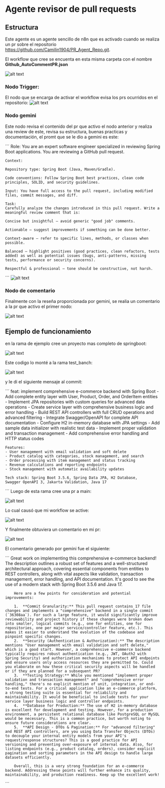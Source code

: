 # Agente revisor de pull requests

## Estructura

Este agente es un agente sencillo de n8n que es activado cuando se realiza un pr sobre el repositorio https://github.com/Camilin1904/PR_Agent_Repo.git.

El workflow que cree se encuenta en esta misma carpeta con el nombre **Github_AutoCommentPR.json**


![alt text](image-1.png)

### Nodo Trigger:

El nodo que se encarga de activar el workflow evisa los prs ocurridos en el repositorio:
![alt text](image-2.png)

### Nodo gemini

Este nodo revisa el contenido del pr que activo el nodo anterior y realiza una review de este, revisa su estructura, buenas practicas y documentación, el promt que se le dio a gemini es este:

´´´
    Role: You are an expert software engineer specialized in reviewing Spring Boot applications. You are reviewing a GitHub pull request.

    Context:

    Repository type: Spring Boot (Java, Maven/Gradle).

    Code conventions: Follow Spring Boot best practices, clean code principles, SOLID, and security guidelines.

    Input: You have full access to the pull request, including modified files, commit messages, and diff.

    Task:
    Carefully analyze the changes introduced in this pull request. Write a meaningful review comment that is:

    Concise but insightful – avoid generic "good job" comments.

    Actionable – suggest improvements if something can be done better.

    Context-aware – refer to specific lines, methods, or classes when possible.

    Balanced – highlight positives (good practices, clean refactors, tests added) as well as potential issues (bugs, anti-patterns, missing tests, performance or security concerns).

    Respectful & professional – tone should be constructive, not harsh.

´´´
![alt text](image-3.png)

### Nodo de comentario

Finalmente con la reseña proporcionada por gemini, se realia un comentario a la pr que activo el primer nodo:

![alt text](image-4.png)

## Ejemplo de funcionamiento

en la rama de ejemplo cree un proyecto mas completo de springboot:

![alt text](image-5.png)

Este codigo lo monté a la rama test_banch:

![alt text](image-6.png)

y le di el siguiente mensaje al commit:

´´´
    feat: implement comprehensive e-commerce backend with Spring Boot
    - Add complete entity layer with User, Product, Order, and OrderItem entities
    - Implement JPA repositories with custom queries for advanced data operations
    - Create service layer with comprehensive business logic and error handling
    - Build REST API controllers with full CRUD operations and advanced filtering
    - Integrate Swagger/OpenAPI for complete API documentation
    - Configure H2 in-memory database with JPA settings
    - Add sample data initializer with realistic test data
    - Implement proper validation and transaction management
    - Add comprehensive error handling and HTTP status codes

    Features:
    - User management with email validation and soft delete
    - Product catalog with categories, stock management, and search
    - Order processing with item management and status tracking
    - Revenue calculations and reporting endpoints
    - Stock management with automatic availability updates

    Tech stack: Spring Boot 3.5.6, Spring Data JPA, H2 Database,
    Swagger OpenAPI 3, Jakarta Validation, Java 17
´´´
Luego de esta rama cree una pr a main:

![alt text](image-7.png)

Lo cual causó que mi workflow se active: 

![alt text](image.png)

Y finalmente obtuviera un comentario en mi pr:

![alt text](image-8.png)

El comentario generado por gemini fue el siguiente:

´´´
        Great work on implementing this comprehensive e-commerce backend! The description outlines a robust set of features and a well-structured architectural approach, covering essential components from entities to REST controllers, along with vital aspects like validation, transaction management, error handling, and API documentation. It's good to see the use of a modern stack with Spring Boot 3.5.6 and Java 17.

        Here are a few points for consideration and potential improvements:

        1.  **Commit Granularity:** This pull request contains 17 file changes and implements a "comprehensive" backend in a single commit (`36308aa`). For such a large feature, it would significantly improve reviewability and project history if these changes were broken down into smaller, logical commits (e.g., one for entities, one for repositories, one per major service/controller feature, etc.). This makes it easier to understand the evolution of the codebase and pinpoint specific changes.
        2.  **Security (Authentication & Authorization):** The description mentions "User management with email validation and soft delete," which is a good start. However, a comprehensive e-commerce backend typically requires robust authentication (e.g., JWT, OAuth2 with Spring Security) and authorization mechanisms to protect API endpoints and ensure users only access resources they are permitted to. Could you elaborate on how these critical security aspects will be handled or if they are planned for a subsequent PR?
        3.  **Testing Strategy:** While you mentioned "implement proper validation and transaction management" and "comprehensive error handling," there's no explicit mention of unit, integration, or end-to-end tests. For a critical application like an e-commerce platform, a strong testing suite is essential for reliability and maintainability. It would be beneficial to include tests for your service layer business logic and controller endpoints.
        4.  **Database for Production:** The use of H2 in-memory database is excellent for development and testing. However, for a production environment, a persistent relational database like PostgreSQL or MySQL would be necessary. This is a common practice, but worth noting to ensure future considerations are clear.
        5.  **API Design - DTOs & Pagination:** For "advanced filtering" and REST API controllers, are you using Data Transfer Objects (DTOs) to decouple your internal entity models from your API's request/response structures? This is a good practice for API versioning and preventing over-exposure of internal data. Also, for listing endpoints (e.g., product catalog, orders), consider explicit pagination and sorting parameters in the API design to handle large datasets efficiently.

        Overall, this is a very strong foundation for an e-commerce backend. Addressing these points will further enhance its quality, maintainability, and production readiness. Keep up the excellent work!
´´´